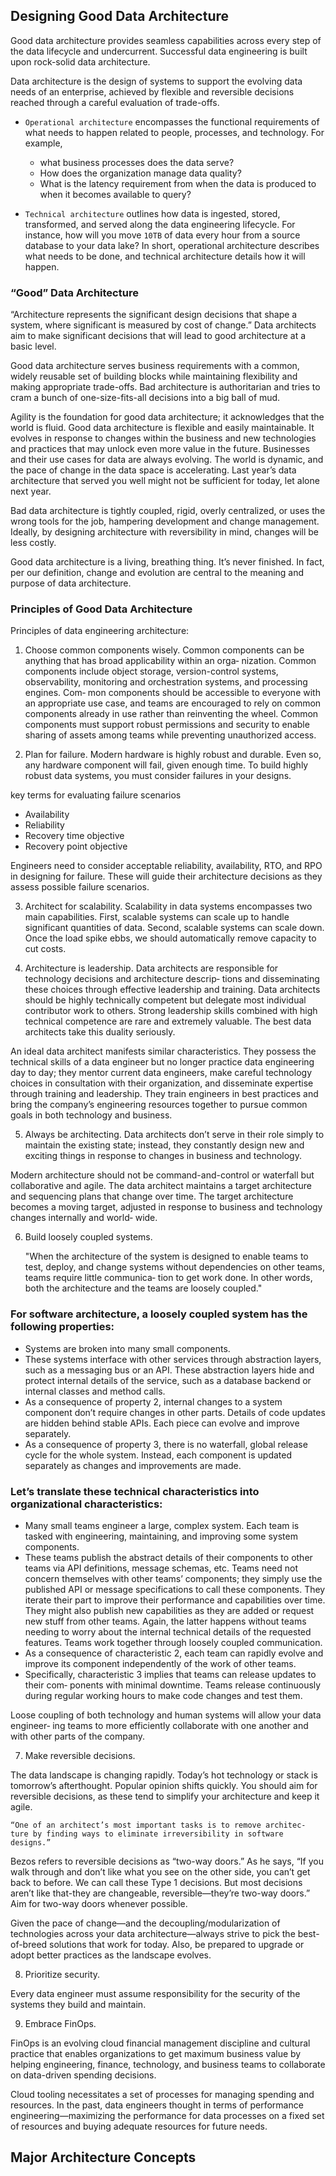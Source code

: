## Designing Good Data Architecture

Good data architecture provides seamless capabilities across every step of the data lifecycle and undercurrent. Successful data engineering is built upon rock-solid data architecture.

Data architecture is the design of systems to support the evolving data needs of an enterprise, achieved by flexible and reversible decisions reached through a careful evaluation of trade-offs.

- `Operational architecture` encompasses the functional requirements of what needs to happen related to people, processes, and technology. For example, 
    - what business processes does the data serve? 
    - How does the organization manage data quality? 
    - What is the latency requirement from when the data is produced to when it becomes available to query?

- `Technical architecture` outlines how data is ingested, stored, transformed, and served along the data engineering lifecycle. For instance, how will you move `10TB` of data every hour from a source database to your data lake? In short, operational architecture describes what needs to be done, and technical architecture details how it will happen.

### “Good” Data Architecture

“Architecture represents the significant design decisions that shape a system, where significant is measured by cost of change.” Data architects aim to make significant decisions that will lead to good architecture at a basic level. 

Good data architecture serves business requirements with a common, widely reusable set of building blocks while maintaining flexibility and making appropriate trade-offs. Bad architecture is authoritarian and tries to cram a bunch of one-size-fits-all decisions into a big ball of mud.

Agility is the foundation for good data architecture; it acknowledges that the world is fluid. Good data architecture is flexible and easily maintainable. It evolves in response to changes within the business and new technologies and practices that may unlock even more value in the future. Businesses and their use cases for data are always evolving. The world is dynamic, and the pace of change in the data space is accelerating. Last year’s data architecture that served you well might not be sufficient for today, let alone next year.

Bad data architecture is tightly coupled, rigid, overly centralized, or uses the wrong tools for the job, hampering development and change management. Ideally, by designing architecture with reversibility in mind, changes will be less costly.

Good data architecture is a living, breathing thing. It’s never finished. In fact, per our definition, change and evolution are central to the meaning and purpose of data architecture.


### Principles of Good Data Architecture

Principles of data engineering architecture:

1. Choose common components wisely.
Common components can be anything that has broad applicability within an orga‐ nization. Common components include object storage, version-control systems, observability, monitoring and orchestration systems, and processing engines. Com‐ mon components should be accessible to everyone with an appropriate use case, and teams are encouraged to rely on common components already in use rather than reinventing the wheel. Common components must support robust permissions and security to enable sharing of assets among teams while preventing unauthorized access.


2. Plan for failure.
Modern hardware is highly robust and durable. Even so, any hardware component will fail, given enough time. To build highly robust data systems, you must consider failures in your designs.

key terms for evaluating failure scenarios
- Availability
- Reliability
- Recovery time objective
- Recovery point objective

Engineers need to consider acceptable reliability, availability, RTO, and RPO in designing for failure. These will guide their architecture decisions as they assess possible failure scenarios.


3. Architect for scalability.
Scalability in data systems encompasses two main capabilities. First, scalable systems can scale up to handle significant quantities of data. Second, scalable systems can scale down. Once the load spike ebbs, we should automatically remove capacity to cut costs. 


4. Architecture is leadership.
Data architects are responsible for technology decisions and architecture descrip‐ tions and disseminating these choices through effective leadership and training. Data architects should be highly technically competent but delegate most individual contributor work to others. Strong leadership skills combined with high technical competence are rare and extremely valuable. The best data architects take this duality seriously.

An ideal data architect manifests similar characteristics. They possess the technical skills of a data engineer but no longer practice data engineering day to day; they mentor current data engineers, make careful technology choices in consultation with their organization, and disseminate expertise through training and leadership. They train engineers in best practices and bring the company’s engineering resources together to pursue common goals in both technology and business.



5. Always be architecting.
Data architects don’t serve in their role simply to maintain the existing state; instead, they constantly design new and exciting things in response to changes in business and technology. 

Modern architecture should not be command-and-control or waterfall but collaborative and agile. The data architect maintains a target architecture and sequencing plans that change over time. The target architecture becomes a moving target, adjusted in response to business and technology changes internally and world‐ wide. 



6. Build loosely coupled systems. 

    "When the architecture of the system is designed to enable teams to test, deploy, and change systems without dependencies on other teams, teams require little communica‐ tion to get work done. In other words, both the architecture and the teams are loosely coupled."

### For software architecture, a loosely coupled system has the following properties:
- Systems are broken into many small components.
- These systems interface with other services through abstraction layers, such as a messaging bus or an API. These abstraction layers hide and protect internal details of the service, such as a database backend or internal classes and method calls.
- As a consequence of property 2, internal changes to a system component don’t require changes in other parts. Details of code updates are hidden behind stable APIs. Each piece can evolve and improve separately.
- As a consequence of property 3, there is no waterfall, global release cycle for the whole system. Instead, each component is updated separately as changes and improvements are made.


### Let’s translate these technical characteristics into organizational characteristics:
- Many small teams engineer a large, complex system. Each team is tasked with engineering, maintaining, and improving some system components.
- These teams publish the abstract details of their components to other teams via API definitions, message schemas, etc. Teams need not concern themselves with other teams’ components; they simply use the published API or message specifications to call these components. They iterate their part to improve their performance and capabilities over time. They might also publish new capabilities as they are added or request new stuff from other teams. Again, the latter happens without teams needing to worry about the internal technical details of the requested features. Teams work together through loosely coupled communication.
- As a consequence of characteristic 2, each team can rapidly evolve and improve its component independently of the work of other teams.
- Specifically, characteristic 3 implies that teams can release updates to their com‐ ponents with minimal downtime. Teams release continuously during regular working hours to make code changes and test them.

Loose coupling of both technology and human systems will allow your data engineer‐ ing teams to more efficiently collaborate with one another and with other parts of the company. 


7. Make reversible decisions.

The data landscape is changing rapidly. Today’s hot technology or stack is tomorrow’s afterthought. Popular opinion shifts quickly. You should aim for reversible decisions, as these tend to simplify your architecture and keep it agile.

    “One of an architect’s most important tasks is to remove architec‐ ture by finding ways to eliminate irreversibility in software designs.”

Bezos refers to reversible decisions as “two-way doors.” As he says, “If you walk through and don’t like what you see on the other side, you can’t get back to before. We can call these Type 1 decisions. But most decisions aren’t like that-they are changeable, reversible—they’re two-way doors.” Aim for two-way doors whenever possible.

Given the pace of change—and the decoupling/modularization of technologies across your data architecture—always strive to pick the best-of-breed solutions that work for today. Also, be prepared to upgrade or adopt better practices as the landscape evolves.


8. Prioritize security.

Every data engineer must assume responsibility for the security of the systems they build and maintain. 


9. Embrace FinOps.

FinOps is an evolving cloud financial management discipline and cultural practice that enables organizations to get maximum business value by helping engineering, finance, technology, and business teams to collaborate on data-driven spending decisions.

Cloud tooling necessitates a set of processes for managing spending and resources. In the past, data engineers thought in terms of performance engineering—maximizing the performance for data processes on a fixed set of resources and buying adequate resources for future needs.


## Major Architecture Concepts

